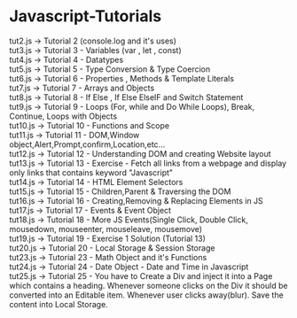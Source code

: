 # Javascript-Tutorials

tut2.js -> Tutorial 2 (console.log and it's uses)<br/>
tut3.js -> Tutorial 3 - Variables (var , let , const)<br/>
tut4.js -> Tutorial 4 - Datatypes<br/>
tut5.js -> Tutorial 5 - Type Conversion & Type Coercion<br/>
tut6.js -> Tutorial 6 - Properties , Methods & Template Literals<br/>
tut7.js -> Tutorial 7 - Arrays and Objects<br/>
tut8.js -> Tutorial 8 - If Else , If Else ElseIF and Switch Statement<br/>
tut9.js -> Tutorial 9 - Loops (For, while and Do While Loops), Break, Continue, Loops with Objects<br/>
tut10.js -> Tutorial 10 - Functions and Scope<br/>
tut11.js -> Tutorial 11 - DOM,Window object,Alert,Prompt,confirm,Location,etc...<br/>
tut12.js -> Tutorial 12 - Understanding DOM and creating Website layout<br/>
tut13.js -> Tutorial 13 - Exercise - Fetch all links from a webpage and display only links that contains keyword "Javascript"<br/>
tut14.js -> Tutorial 14 - HTML Element Selectors<br/>
tut15.js -> Tutorial 15 - Children,Parent & Traversing the DOM<br/>
tut16.js -> Tutorial 16 - Creating,Removing & Replacing Elements in JS<br/>
tut17.js -> Tutorial 17 - Events & Event Object<br/>
tut18.js -> Tutorial 18 - More JS Events(Single Click, Double Click, mousedown, mouseenter, mouseleave, mousemove)<br/>
tut19.js -> Tutorial 19 - Exercise 1 Solution (Tutorial 13)<br/>
tut20.js -> Tutorial 20 - Local Storage & Session Storage<br/>
tut23.js -> Tutorial 23 - Math Object and it's Functions<br/>
tut24.js -> Tutorial 24 - Date Object - Date and Time in Javascript<br/>
tut25.js -> Tutorial 25 - You have to Create a Div and inject it into a Page which contains a heading.
Whenever someone clicks on the Div it should be converted into an Editable item.
Whenever user clicks away(blur). Save the content into Local Storage.<br/>